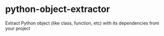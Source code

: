 # python-object-extractor
Extract Python object (like class, function, etc) with its dependencies from your project
